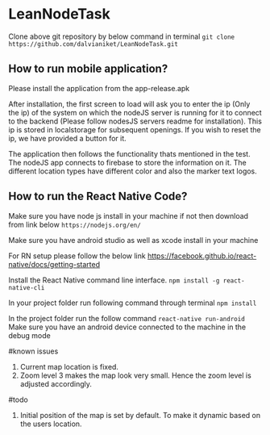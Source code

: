 # LeanNodeTask

Clone above git repository by below command in terminal
`git clone https://github.com/dalvianiket/LeanNodeTask.git`

## How to run mobile application?
Please install the application from the app-release.apk

After installation, the first screen to load will ask you to enter the ip (Only the ip) of the system on which the nodeJS server is running for it to connect to the backend (Please follow nodesJS servers readme for installation). This ip is stored in localstorage for subsequent openings. If you wish to reset the ip, we have provided a button for it.

The application then follows the functionality thats mentioned in the test. The nodeJS app connects to firebase to store the information on it. 
The different location types have different color and also the marker text logos.


## How to run the React Native Code?

Make sure you have node js install in your machine if not then download from link below
`https://nodejs.org/en/`

Make sure you have android studio as well as xcode install in your machine 

For RN setup please follow the below link 
https://facebook.github.io/react-native/docs/getting-started


Install the React Native command line interface.
`npm install -g react-native-cli`

In your project folder run following command through terminal
`npm install`

In the project folder run the follow command
`react-native run-android`
Make sure you have an android device connected to the machine in the debug mode

#known issues
1. Current map location is fixed.
2. Zoom level 3 makes the map look very small. Hence the zoom level is adjusted accordingly.

#todo
1. Initial position of the map is set by default. To make it dynamic based on the users location.

